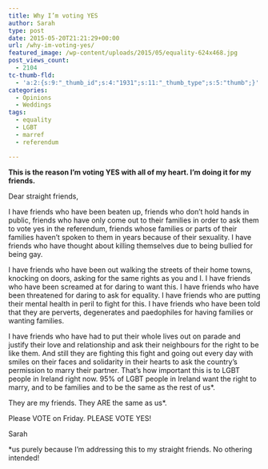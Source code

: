 ```yaml
---
title: Why I’m voting YES
author: Sarah
type: post
date: 2015-05-20T21:21:29+00:00
url: /why-im-voting-yes/
featured_image: /wp-content/uploads/2015/05/equality-624x468.jpg
post_views_count:
  - 2104
tc-thumb-fld:
  - 'a:2:{s:9:"_thumb_id";s:4:"1931";s:11:"_thumb_type";s:5:"thumb";}'
categories:
  - Opinions
  - Weddings
tags:
  - equality
  - LGBT
  - marref
  - referendum

---
```

**This is the reason I’m voting YES with all of my heart. I’m doing it for my friends.**

Dear straight friends,

I have friends who have been beaten up, friends who don’t hold hands in public, friends who have only come out to their families in order to ask them to vote yes in the referendum, friends whose families or parts of their families haven’t spoken to them in years because of their sexuality. I have friends who have thought about killing themselves due to being bullied for being gay.

I have friends who have been out walking the streets of their home towns, knocking on doors, asking for the same rights as you and I. I have friends who have been screamed at for daring to want this. I have friends who have been threatened for daring to ask for equality. I have friends who are putting their mental health in peril to fight for this. I have friends who have been told that they are perverts, degenerates and paedophiles for having families or wanting families.

I have friends who have had to put their whole lives out on parade and justify their love and relationship and ask their neighbours for the right to be like them. And still they are fighting this fight and going out every day with smiles on their faces and solidarity in their hearts to ask the country’s permission to marry their partner. That’s how important this is to LGBT people in Ireland right now. 95% of LGBT people in Ireland want the right to marry, and to be families and to be the same as the rest of us*.

They are my friends. They ARE the same as us*.

Please VOTE on Friday. PLEASE VOTE YES!

Sarah

*us purely because I&#8217;m addressing this to my straight friends. No othering intended!